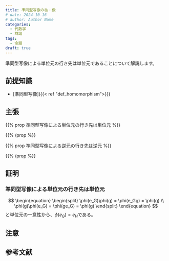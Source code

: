 ```yaml
---
title: 準同型写像の核・像
# date: 2024-10-16
# author: Author Name
categories:
  - 代数学
  - 群論
tags:
  - 命題
draft: true
---
```


準同型写像による単位元の行き先は単位元であることについて解説します。

<!--more-->

## 前提知識

- [準同型写像]({{< ref "def_homomorphism">}})

## 主張

{{% prop 準同型写像による単位元の行き先は単位元 %}}

{{% /prop %}}

{{% prop 準同型写像による逆元の行き先は逆元 %}}

{{% /prop %}}

## 証明

### 準同型写像による単位元の行き先は単位元

$$
\begin{equation}
  \begin{split}
    \phi(e_G)\phi(g) = \phi(e_Gg) = \phi(g) \\
    \phi(g)\phi(e_G) = \phi(ge_G) = \phi(g)
  \end{split}
\end{equation}
$$
と単位元の一意性から、$\phi(e_G) = e_H$である。

## 注意

## 参考文献
